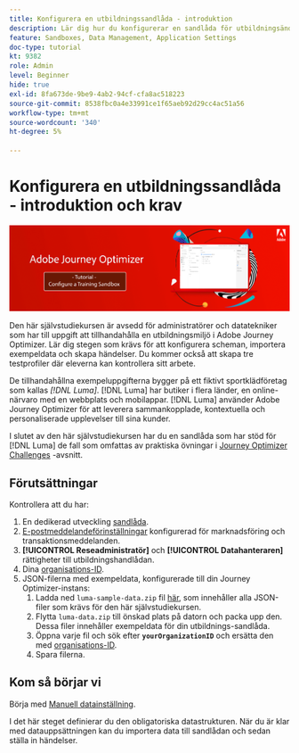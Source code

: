 ```yaml
---
title: Konfigurera en utbildningssandlåda - introduktion
description: Lär dig hur du konfigurerar en sandlåda för utbildningsändamål. Gå igenom stegen som krävs för att konfigurera scheman, importera exempeldata och skapa händelser.
feature: Sandboxes, Data Management, Application Settings
doc-type: tutorial
kt: 9382
role: Admin
level: Beginner
hide: true
exl-id: 8fa673de-9be9-4ab2-94cf-cfa8ac518223
source-git-commit: 8538fbc0a4e33991ce1f65aeb92d29cc4ac51a56
workflow-type: tm+mt
source-wordcount: '340'
ht-degree: 5%

---
```


# Konfigurera en utbildningssandlåda - introduktion och krav

![Självstudiekurs om banderoll - Konfigurera en utbildningssandlåda](./assets/ajo-banner-configure-training-sandbox.png)

Den här självstudiekursen är avsedd för administratörer och datatekniker som har till uppgift att tillhandahålla en utbildningsmiljö i Adobe Journey Optimizer. Lär dig stegen som krävs för att konfigurera scheman, importera exempeldata och skapa händelser. Du kommer också att skapa tre testprofiler där eleverna kan kontrollera sitt arbete.

De tillhandahållna exempeluppgifterna bygger på ett fiktivt sportklädföretag som kallas _[!DNL Luma]_. [!DNL Luma] har butiker i flera länder, en online-närvaro med en webbplats och mobilappar. [!DNL Luma] använder Adobe Journey Optimizer för att leverera sammankopplade, kontextuella och personaliserade upplevelser till sina kunder.

I slutet av den här självstudiekursen har du en sandlåda som har stöd för [!DNL Luma] de fall som omfattas av praktiska övningar i [Journey Optimizer Challenges](/help/challenges/introduction-and-prerequisites.md) -avsnitt.

## Förutsättningar

Kontrollera att du har:

1. En dedikerad utveckling [sandlåda](https://experienceleague.adobe.com/docs/journey-optimizer-learn/tutorials/access-control/create-and-manage-sandboxes.html?lang=en).
1. [E-postmeddelandeförinställningar](https://experienceleague.adobe.com/docs/journey-optimizer-learn/tutorials/channel-configuration/set-up-email-channel.html?lang=en) konfigurerad för marknadsföring och transaktionsmeddelanden.
1. **[!UICONTROL Reseadministratör]** och **[!UICONTROL Datahanteraren]** rättigheter till utbildningshandlådan.
1. Dina [organisations-ID](https://experienceleague.adobe.com/docs/core-services/interface/administration/organizations.html?lang=sv).
1. JSON-filerna med exempeldata, konfigurerade till din Journey Optimizer-instans:
   1. Ladda ned `luma-sample-data.zip` fil [här](/help/tutorial-configure-a-training-sandbox/assets/luma-data/luma-sample-data.zip), som innehåller alla JSON-filer som krävs för den här självstudiekursen.
   1. Flytta `luma-data.zip` till önskad plats på datorn och packa upp den. Dessa filer innehåller exempeldata för din utbildnings-sandlåda.
   1. Öppna varje fil och sök efter **`yourOrganizationID`** och ersätta den med [organisations-ID](https://experienceleague.adobe.com/docs/core-services/interface/administration/organizations.html?lang=sv).
   1. Spara filerna.

## Kom så börjar vi

Börja med [Manuell datainställning](/help/tutorial-configure-a-training-sandbox/manual-data-set-up.md).

I det här steget definierar du den obligatoriska datastrukturen. När du är klar med datauppsättningen kan du importera data till sandlådan och sedan ställa in händelser.
